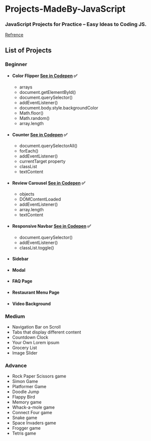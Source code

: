 # Projects-MadeBy-JavaScript
### JavaScript Projects for Practice – Easy Ideas to Coding JS.
[Refrence](https://www.freecodecamp.org/news/javascript-projects-for-beginners)

## List of Projects

### Beginner
- #### Color Flipper [See in Codepen](https://codepen.io/ehsanshahbazii/pen/wvjmLoy) :white_check_mark:
  - arrays
  - document.getElementById()
  - document.querySelector()
  - addEventListener()
  - document.body.style.backgroundColor
  - Math.floor()
  - Math.random()
  - array.length
- #### Counter [See in Codepen](https://codepen.io/ehsanshahbazii/pen/MWGGogq) :white_check_mark:
  - document.querySelectorAll()
  - forEach()
  - addEventListener()
  - currentTarget property
  - classList
  - textContent
- #### Review Carousel [See in Codepen](https://codepen.io/ehsanshahbazii/pen/bGMKEGx) :white_check_mark:
  - objects
  - DOMContentLoaded
  - addEventListener()
  - array.length
  - textContent
- #### Responsive Navbar [See in Codepen](https://codepen.io/ehsanshahbazii/pen/dyeKYBN) :white_check_mark:
  - document.querySelector()
  - addEventListener()
  - classList.toggle()
- #### Sidebar
- #### Modal
- #### FAQ Page
- #### Restaurant Menu Page
- #### Video Background
### Medium
- Navigation Bar on Scroll
- Tabs that display different content
- Countdown Clock
- Your Own Lorem ipsum
- Grocery List
- Image Slider
### Advance
- Rock Paper Scissors game
- Simon Game
- Platformer Game
- Doodle Jump
- Flappy Bird
- Memory game
- Whack-a-mole game
- Connect Four game
- Snake game
- Space Invaders game
- Frogger game
- Tetris game
